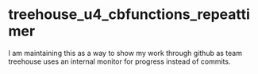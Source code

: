 # treehouse_u4_cbfunctions_repeattimer
I am maintaining this as a way to show my work through github as team treehouse uses an internal monitor for progress instead of commits.